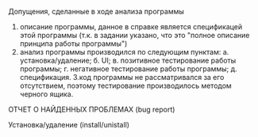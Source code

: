 Допущения, сделанные в ходе анализа программы
1. описание программы, данное в справке является спецификацей этой программы (т.к. в задании указано, что это  "полное описание принципа работы программы")
2. анализ программы производился по следующим пунктам:
  а. установка/удаление;
  б. UI;
  в. позитивное тестирование работы программы;
  г. негативное тестирование работы программы;
  д. спецификация.
3.код программы не рассматривался за его отсутствием, поэтому тестирование производилось методом черного ящика.


ОТЧЕТ О НАЙДЕННЫХ ПРОБЛЕМАХ (bug report)

Установка/удаление (install/unistall)



